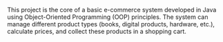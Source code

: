 This project is the core of a basic e-commerce system developed in Java using Object-Oriented Programming (OOP) principles. The system can manage different product types (books, digital products, hardware, etc.), calculate prices, and collect these products in a shopping cart.
